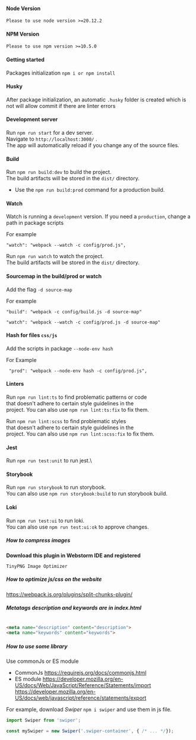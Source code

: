 #### Node Version

`Please to use node version >=20.12.2`

#### NPM Version

`Please to use npm version >=10.5.0`

#### Getting started

Packages initialization `npm i or npm install`

#### Husky

After package initialization,
an automatic `.husky` folder is created which is not
will allow commit if there are linter errors

#### Development server

Run `npm run start` for a dev server.\
Navigate to `http://localhost:3000/` .\
The app will automatically reload if you change
any of the source files.

#### Build

Run `npm run build:dev` to build the project.\
The build artifacts will be stored in the `dist/` directory.

* Use the `npm run build:prod` command for a production build.

#### Watch

Watch is running a `development` version.
If you need a `production`, change a path in package scripts

For example

`"watch": "webpack --watch -c config/prod.js",`

Run `npm run watch` to watch the project.\
The build artifacts will be stored in the `dist/` directory.

#### Sourcemap in the build/prod or watch

Add the flag `-d source-map`

For example

`"build": "webpack -c config/build.js -d source-map"`

`"watch": "webpack --watch -c config/prod.js -d source-map"`

#### Hash for files `css/js`

Add the scripts in package  `--node-env hash`

For Example

` "prod": "webpack --node-env hash -c config/prod.js",`

#### Linters

Run `npm run lint:ts` to find problematic patterns or code\
that doesn't adhere to certain style guidelines in the\
project. You can also use `npm run lint:ts:fix` to fix them.

Run `npm run lint:scss` to find problematic styles\
that doesn't adhere to certain style guidelines in the\
project. You can also use `npm run lint:scss:fix` to fix them.

#### Jest

Run `npm run test:unit` to run jest.\

#### Storybook

Run `npm run storybook` to run storybook.\
You can also use `npm run storybook:build` to run storybook build.

#### Loki

Run `npm run test:ui` to run loki.\
You can also use `npm run test:ui:ok` to approve changes.

##### How to compress images

**Download this plugin in Webstorm IDE and registered**

```
TinyPNG Image Optimizer
```

##### How to optimize js/css on the website

https://webpack.js.org/plugins/split-chunks-plugin/


##### Metatags description and keywords are in index.html

```html

<meta name="description" content="description">
<meta name="keywords" content="keywords">
```

##### How to use some library

Use commonJs or ES module

* CommonJs
  https://requirejs.org/docs/commonjs.html
* ES module
  https://developer.mozilla.org/en-US/docs/Web/JavaScript/Reference/Statements/import
  https://developer.mozilla.org/en-US/docs/web/javascript/reference/statements/export

For example, download *Swiper* `npm i swiper` and use them in js file.

```javascript
import Swiper from 'swiper';

const mySwiper = new Swiper('.swiper-container', { /* ... */});
```
